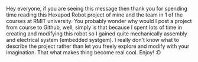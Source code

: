Hey everyone, if you are seeing this message then thank you for spending time reading this Hexapod Robot project of mine and the team in 1 of the courses at RMIT university. You probably wonder why would I post a project from course to Github, well, simply is that because I spent lots of time in creating and modifying this robot so I gained quite mechanically assembly and electrical system (embedded systgem). I really don't know what to describe the project rather than let you freely explore and modify with your imagination. That what makes thing become real cool. Enjoy! :D
